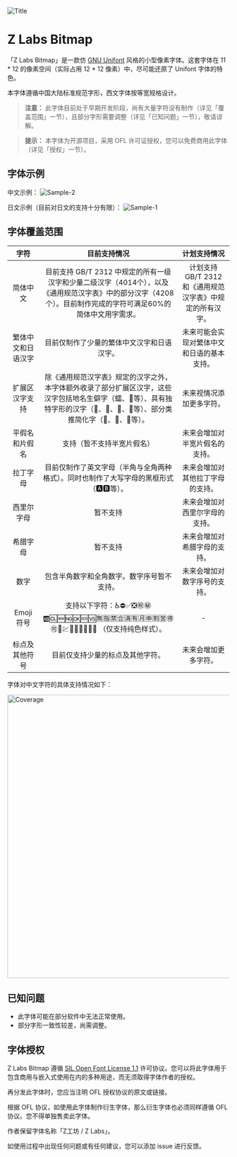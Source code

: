 ![Title](https://github.com/user-attachments/assets/73d855e7-76af-42ce-bd8e-da862a5aae51)
# Z Labs Bitmap
「Z Labs Bitmap」是一款仿 [GNU Unifont](https://www.unifoundry.com/unifont/index.html) 风格的小型像素字体。这套字体在 11 * 12 的像素空间（实际占用 12 * 12 像素）中，尽可能还原了 Unifont 字体的特色。

本字体遵循中国大陆标准规范字形，西文字体按等宽规格设计。

> **注意：** 此字体目前处于早期开发阶段，尚有大量字符没有制作（详见「覆盖范围」一节），且部分字形需要调整（详见「已知问题」一节），敬请谅解。

> **提示：** 本字体为开源项目，采用 OFL 许可证授权，您可以免费商用此字体（详见「授权」一节）。

## 字体示例
中文示例：
![Sample-2](https://github.com/user-attachments/assets/a6a15eea-adb1-49a5-b8bc-24d10546c1de)

日文示例（目前对日文的支持十分有限）：
![Sample-1](https://github.com/user-attachments/assets/2ff7acd3-24b3-4860-ab90-323494221366)



## 字体覆盖范围
| 字符  | 目前支持情况  | 计划支持情况  |
| :------------: | :------------: | :------------: |
|  简体中文 | 目前支持 GB/T 2312 中规定的所有一级汉字和少量二级汉字（4014个），以及《通用规范汉字表》中的部分汉字（4208个）。目前制作完成的字符可满足60%的简体中文用字需求。| 计划支持 GB/T 2312 和《通用规范汉字表》中规定的所有汉字。  |
| 繁体中文和日语汉字  |  目前仅制作了少量的繁体中文汉字和日语汉字。 |  未来可能会实现对繁体中文和日语的基本支持。 |
| 扩展区汉字支持 | 除《通用规范汉字表》规定的汉字之外，本字体额外收录了部分扩展区汉字，这些汉字包括地名生僻字（𧒽、𮀎等）、具有独特字形的汉字（𡆢、𦒹、𫯮、𠛸等）、部分类推简化字（𫛸、𮖱、𮹝等）。 | 未来视情况添加更多字符。 |
| 平假名和片假名  |  支持（暂不支持半宽片假名） | 未来会增加对半宽片假名的支持。  |
| 拉丁字母  |  目前仅制作了英文字母（半角与全角两种格式）。同时也制作了大写字母的黑框形式（🅰🅱等）。 | 未来会增加对其他拉丁字母的支持。  |
| 西里尔字母  |  暂不支持 | 未来会增加对西里尔字母的支持。  |
| 希腊字母  | 暂不支持  |  未来会增加对希腊字母的支持。 |
|  数字 | 包含半角数字和全角数字。数字序号暂不支持。  |  未来会增加对数字序号的支持。 |
| Emoji 符号  | 支持以下字符：♿⛔✅❎㊗️㊙️🆎🆑🆕🆖🆗🆘🆚🈚️🈯️🈲️🈴️🈵️🈶️🈷️️🈸️🈹️🈺️🉐️🉑️🏧💹🔟🔠🔡🔢🚫🚾 （仅支持纯色样式）。 | -  |
| 标点及其他符号 | 目前仅支持少量的标点及其他字符。 | 未来会增加更多字符。 |

字体对中文字符的具体支持情况如下：

<img width="640" alt="Coverage" src="https://github.com/user-attachments/assets/ffcfb006-fe52-4b7c-95ff-8ef6c0cad5e0" />


## 已知问题
 - 此字体可能在部分软件中无法正常使用。
 - 部分字形一致性较差，尚需调整。

## 字体授权
Z Labs Bitmap 遵循 [SIL Open Font License 1.1](https://openfontlicense.org/open-font-license-official-text/) 许可协议。您可以将此字体用于包含商用与嵌入式使用在内的多种用途，而无须取得字体作者的授权。

再分发此字体时，您应当注明 OFL 授权协议的原文或链接。

根据 OFL 协议，如使用此字体制作衍生字体，那么衍生字体也必须同样遵循 OFL 协议。您不得单独售卖此字体。

作者保留字体名称「Z工坊 / Z Labs」。

如使用过程中出现任何问题或有任何建议，您可以添加 issue 进行反馈。

